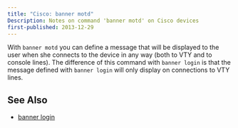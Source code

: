 ```yaml
---
title: "Cisco: banner motd"
Description: Notes on command 'banner motd' on Cisco devices
first-published: 2013-12-29
---
```


With `banner motd` you can define a message that will be displayed to 
the user when she connects to the device in any way (both to VTY and to 
console lines). The difference of this command with `banner login` is 
that the message defined with `banner login` will only display on 
connections to VTY lines.

See Also
--------

*   [banner login](/posts/cisco-banner-login/)
